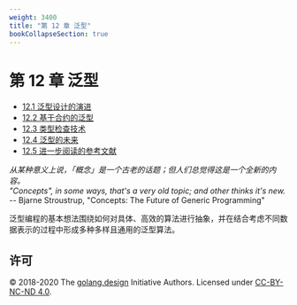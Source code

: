 ```yaml
---
weight: 3400
title: "第 12 章 泛型"
bookCollapseSection: true
---
```


# 第 12 章 泛型

- [12.1 泛型设计的演进](./history.md)
- [12.2 基于合约的泛型](./contracts.md)
- [12.3 类型检查技术](./checker.md)
- [12.4 泛型的未来](./future.md)
- [12.5 进一步阅读的参考文献](./ref.md)

<div class="quote">
<i class="quote-mark fas fa-thumbtack"></i>
<I>从某种意义上说，「概念」是一个古老的话题；但人们总觉得这是一个全新的内容。</I></br>
<I>"Concepts", in some ways, that's a very old topic; and other thinks it's new.</I></br>
<div class="quote-right">
-- Bjarne Stroustrup, "Concepts: The Future of Generic Programming"
</div>
</div>

泛型编程的基本想法围绕如何对具体、高效的算法进行抽象，并在结合考虑不同数据表示的过程中形成多种多样且通用的泛型算法。

## 许可

&copy; 2018-2020 The [golang.design](https://golang.design) Initiative Authors. Licensed under [CC-BY-NC-ND 4.0](https://creativecommons.org/licenses/by-nc-nd/4.0/).